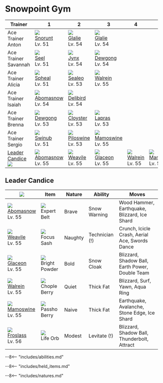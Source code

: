 # Snowpoint Gym

Trainer                          | 1                                 | 2                                 | 3                                 | 4                               | 5                                 | 6
---                              | ---                               | ---                               | ---                               | ---                             | ---                               | ---
Ace Trainer Anton                | ![][361]<br>[Snorunt]<br>Lv. 51   | ![][362]<br>[Glalie]<br>Lv. 54    | ![][362]<br>[Glalie]<br>Lv. 54    | &nbsp;                          | &nbsp;                            | &nbsp;
Ace Trainer Savannah             | ![][086]<br>[Seel]<br>Lv. 51      | ![][124]<br>[Jynx]<br>Lv. 54      | ![][087]<br>[Dewgong]<br>Lv. 54   | &nbsp;                          | &nbsp;                            | &nbsp;
Ace Trainer Alicia               | ![][363]<br>[Spheal]<br>Lv. 51    | ![][364]<br>[Sealeo]<br>Lv. 53    | ![][365]<br>[Walrein]<br>Lv. 55   | &nbsp;                          | &nbsp;                            | &nbsp;
Ace Trainer Isaiah               | ![][460]<br>[Abomasnow]<br>Lv. 54 | ![][225]<br>[Delibird]<br>Lv. 54  | &nbsp;                            | &nbsp;                          | &nbsp;                            | &nbsp;
Ace Trainer Brenna               | ![][087]<br>[Dewgong]<br>Lv. 53   | ![][091]<br>[Cloyster]<br>Lv. 53  | ![][131]<br>[Lapras]<br>Lv. 53    | &nbsp;                          | &nbsp;                            | &nbsp;
Ace Trainer Sergio               | ![][220]<br>[Swinub]<br>Lv. 51    | ![][221]<br>[Piloswine]<br>Lv. 53 | ![][473]<br>[Mamoswine]<br>Lv. 55 | &nbsp;                          | &nbsp;                            | &nbsp;
[Leader Candice]<br>![][candice] | ![][460]<br>[Abomasnow]<br>Lv. 55 | ![][461]<br>[Weavile]<br>Lv. 55   | ![][471]<br>[Glaceon]<br>Lv. 55   | ![][365]<br>[Walrein]<br>Lv. 55 | ![][473]<br>[Mamoswine]<br>Lv. 55 | ![][478]<br>[Froslass]<br>Lv. 56

## Leader Candice

![][candice]                      | Item                                | Nature  | Ability        | Moves
---                               | ---                                 | ---     | ---            | ---
![][460]<br>[Abomasnow]<br>Lv. 55 | ![][expert-belt]<br>Expert Belt     | Brave   | Snow Warning   | Wood Hammer, Earthquake, Blizzard, Ice Shard
![][461]<br>[Weavile]<br>Lv. 55   | ![][focus-sash]<br>Focus Sash       | Naughty | Technician (!) | Crunch, Icicle Crash, Aerial Ace, Swords Dance
![][471]<br>[Glaceon]<br>Lv. 55   | ![][bright-powder]<br>Bright Powder | Bold    | Snow Cloak     | Blizzard, Shadow Ball, Earth Power, Double Team
![][365]<br>[Walrein]<br>Lv. 55   | ![][chople-berry]<br>Chople Berry   | Quiet   | Thick Fat      | Blizzard, Surf, Yawn, Aqua Ring
![][473]<br>[Mamoswine]<br>Lv. 55 | ![][passho-berry]<br>Passho Berry   | Naive   | Thick Fat      | Earthquake, Avalanche, Stone Edge, Ice Shard
![][478]<br>[Froslass]<br>Lv. 56  | ![][life-orb]<br>Life Orb           | Modest  | Levitate (!)   | Blizzard, Shadow Ball, Thunderbolt, Attract

--8<-- "includes/abilities.md"

--8<-- "includes/held_items.md"

--8<-- "includes/natures.md"

[Leader Candice]: #leader-candice
[Seel]: ../../pokemon_changes/086/
[Dewgong]: ../../pokemon_changes/087/
[Cloyster]: ../../pokemon_changes/091/
[Jynx]: ../../pokemon_changes/124/
[Lapras]: ../../pokemon_changes/131/
[Swinub]: ../../pokemon_changes/220/
[Piloswine]: ../../pokemon_changes/221/
[Delibird]: ../../pokemon_changes/225/
[Snorunt]: ../../pokemon_changes/361/
[Glalie]: ../../pokemon_changes/362/
[Spheal]: ../../pokemon_changes/363/
[Sealeo]: ../../pokemon_changes/364/
[Walrein]: ../../pokemon_changes/365/
[Abomasnow]: ../../pokemon_changes/460/
[Weavile]: ../../pokemon_changes/461/
[Glaceon]: ../../pokemon_changes/471/
[Mamoswine]: ../../pokemon_changes/473/
[Froslass]: ../../pokemon_changes/478/
[bright-powder]: ../img/items/bright-powder.png
[chople-berry]: ../img/items/chople-berry.png
[expert-belt]: ../img/items/expert-belt.png
[focus-sash]: ../img/items/focus-sash.png
[life-orb]: ../img/items/life-orb.png
[passho-berry]: ../img/items/passho-berry.png
[086]: ../img/pokemon/086.png
[087]: ../img/pokemon/087.png
[091]: ../img/pokemon/091.png
[124]: ../img/pokemon/124.png
[131]: ../img/pokemon/131.png
[220]: ../img/pokemon/220.png
[221]: ../img/pokemon/221.png
[225]: ../img/pokemon/225.png
[361]: ../img/pokemon/361.png
[362]: ../img/pokemon/362.png
[363]: ../img/pokemon/363.png
[364]: ../img/pokemon/364.png
[365]: ../img/pokemon/365.png
[460]: ../img/pokemon/460.png
[461]: ../img/pokemon/461.png
[471]: ../img/pokemon/471.png
[473]: ../img/pokemon/473.png
[478]: ../img/pokemon/478.png
[candice]: ../img/trainer/candice.png
